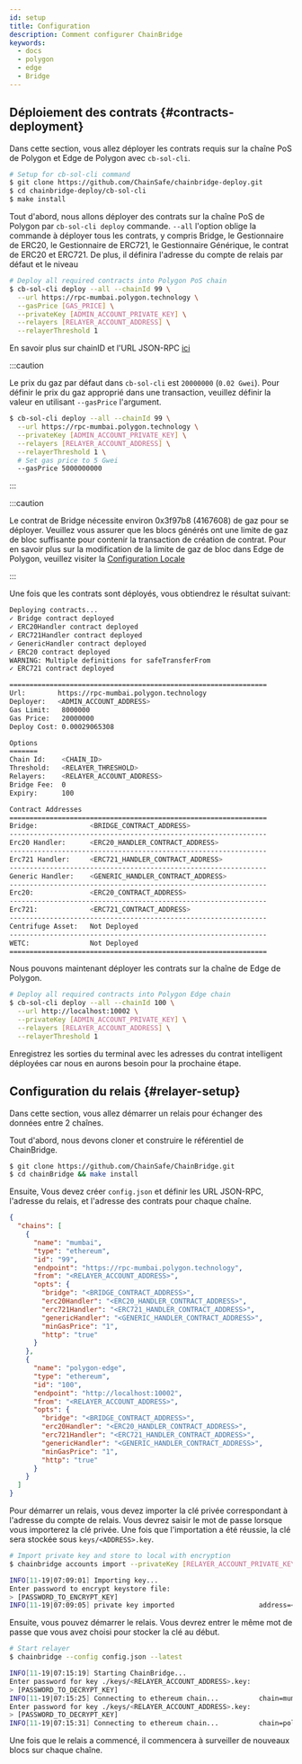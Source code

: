 ```yaml
---
id: setup
title: Configuration
description: Comment configurer ChainBridge
keywords:
  - docs
  - polygon
  - edge
  - Bridge
---
```


## Déploiement des contrats {#contracts-deployment}

Dans cette section, vous allez déployer les contrats requis sur la chaîne PoS de Polygon et Edge de Polygon avec `cb-sol-cli`.

```bash
# Setup for cb-sol-cli command
$ git clone https://github.com/ChainSafe/chainbridge-deploy.git
$ cd chainbridge-deploy/cb-sol-cli
$ make install
```

Tout d'abord, nous allons déployer des contrats sur la chaîne PoS de Polygon par `cb-sol-cli deploy` commande. `--all` l'option oblige la commande à déployer tous les contrats, y compris Bridge, le Gestionnaire de ERC20, le Gestionnaire de ERC721, le Gestionnaire Générique, le contrat de ERC20 et ERC721. De plus, il définira l'adresse du compte de relais par défaut et le niveau

```bash
# Deploy all required contracts into Polygon PoS chain
$ cb-sol-cli deploy --all --chainId 99 \
  --url https://rpc-mumbai.polygon.technology \
  --gasPrice [GAS_PRICE] \
  --privateKey [ADMIN_ACCOUNT_PRIVATE_KEY] \
  --relayers [RELAYER_ACCOUNT_ADDRESS] \
  --relayerThreshold 1
```


En savoir plus sur chainID et l'URL JSON-RPC [ici](/docs/edge/additional-features/chainbridge/definitions)

:::caution

Le prix du gaz par défaut dans `cb-sol-cli` est `20000000` (`0.02 Gwei`). Pour définir le prix du gaz approprié dans une transaction, veuillez définir la valeur en utilisant `--gasPrice` l'argument.

```bash
$ cb-sol-cli deploy --all --chainId 99 \
  --url https://rpc-mumbai.polygon.technology \
  --privateKey [ADMIN_ACCOUNT_PRIVATE_KEY] \
  --relayers [RELAYER_ACCOUNT_ADDRESS] \
  --relayerThreshold 1 \
  # Set gas price to 5 Gwei
  --gasPrice 5000000000
```

:::

:::caution

Le contrat de Bridge nécessite environ 0x3f97b8 (4167608) de gaz pour se déployer. Veuillez vous assurer que les blocs générés ont une limite de gaz de bloc suffisante pour contenir la transaction de création de contrat. Pour en savoir plus sur la modification de la limite de gaz de bloc dans Edge de Polygon, veuillez visiter la [Configuration Locale](/docs/edge/get-started/set-up-ibft-locally)

:::

Une fois que les contrats sont déployés, vous obtiendrez le résultat suivant:

```bash
Deploying contracts...
✓ Bridge contract deployed
✓ ERC20Handler contract deployed
✓ ERC721Handler contract deployed
✓ GenericHandler contract deployed
✓ ERC20 contract deployed
WARNING: Multiple definitions for safeTransferFrom
✓ ERC721 contract deployed

================================================================
Url:        https://rpc-mumbai.polygon.technology
Deployer:   <ADMIN_ACCOUNT_ADDRESS>
Gas Limit:   8000000
Gas Price:   20000000
Deploy Cost: 0.00029065308

Options
=======
Chain Id:    <CHAIN_ID>
Threshold:   <RELAYER_THRESHOLD>
Relayers:    <RELAYER_ACCOUNT_ADDRESS>
Bridge Fee:  0
Expiry:      100

Contract Addresses
================================================================
Bridge:             <BRIDGE_CONTRACT_ADDRESS>
----------------------------------------------------------------
Erc20 Handler:      <ERC20_HANDLER_CONTRACT_ADDRESS>
----------------------------------------------------------------
Erc721 Handler:     <ERC721_HANDLER_CONTRACT_ADDRESS>
----------------------------------------------------------------
Generic Handler:    <GENERIC_HANDLER_CONTRACT_ADDRESS>
----------------------------------------------------------------
Erc20:              <ERC20_CONTRACT_ADDRESS>
----------------------------------------------------------------
Erc721:             <ERC721_CONTRACT_ADDRESS>
----------------------------------------------------------------
Centrifuge Asset:   Not Deployed
----------------------------------------------------------------
WETC:               Not Deployed
================================================================
```

Nous pouvons maintenant déployer les contrats sur la chaîne de Edge de Polygon.

```bash
# Deploy all required contracts into Polygon Edge chain
$ cb-sol-cli deploy --all --chainId 100 \
  --url http://localhost:10002 \
  --privateKey [ADMIN_ACCOUNT_PRIVATE_KEY] \
  --relayers [RELAYER_ACCOUNT_ADDRESS] \
  --relayerThreshold 1
```

Enregistrez les sorties du terminal avec les adresses du contrat intelligent déployées car nous en aurons besoin pour la prochaine étape.

## Configuration du relais {#relayer-setup}

Dans cette section, vous allez démarrer un relais pour échanger des données entre 2 chaînes.

Tout d'abord, nous devons cloner et construire le référentiel de ChainBridge.

```bash
$ git clone https://github.com/ChainSafe/ChainBridge.git
$ cd chainBridge && make install
```

Ensuite, Vous devez créer `config.json` et définir les URL JSON-RPC, l'adresse du relais, et l'adresse des contrats pour chaque chaîne.

```json
{
  "chains": [
    {
      "name": "mumbai",
      "type": "ethereum",
      "id": "99",
      "endpoint": "https://rpc-mumbai.polygon.technology",
      "from": "<RELAYER_ACCOUNT_ADDRESS>",
      "opts": {
        "bridge": "<BRIDGE_CONTRACT_ADDRESS>",
        "erc20Handler": "<ERC20_HANDLER_CONTRACT_ADDRESS>",
        "erc721Handler": "<ERC721_HANDLER_CONTRACT_ADDRESS>",
        "genericHandler": "<GENERIC_HANDLER_CONTRACT_ADDRESS>",
        "minGasPrice": "1",
        "http": "true"
      }
    },
    {
      "name": "polygon-edge",
      "type": "ethereum",
      "id": "100",
      "endpoint": "http://localhost:10002",
      "from": "<RELAYER_ACCOUNT_ADDRESS>",
      "opts": {
        "bridge": "<BRIDGE_CONTRACT_ADDRESS>",
        "erc20Handler": "<ERC20_HANDLER_CONTRACT_ADDRESS>",
        "erc721Handler": "<ERC721_HANDLER_CONTRACT_ADDRESS>",
        "genericHandler": "<GENERIC_HANDLER_CONTRACT_ADDRESS>",
        "minGasPrice": "1",
        "http": "true"
      }
    }
  ]
}
```

Pour démarrer un relais, vous devez importer la clé privée correspondant à l'adresse du compte de relais. Vous devrez saisir le mot de passe lorsque vous importerez la clé privée. Une fois que l'importation a été réussie, la clé sera stockée sous `keys/<ADDRESS>.key`.

```bash
# Import private key and store to local with encryption
$ chainbridge accounts import --privateKey [RELAYER_ACCOUNT_PRIVATE_KEY]

INFO[11-19|07:09:01] Importing key...
Enter password to encrypt keystore file:
> [PASSWORD_TO_ENCRYPT_KEY]
INFO[11-19|07:09:05] private key imported                     address=<RELAYER_ACCOUNT_ADDRESS> file=.../keys/<RELAYER_ACCOUNT_ADDRESS>.key
```

Ensuite, vous pouvez démarrer le relais. Vous devrez entrer le même mot de passe que vous avez choisi pour stocker la clé au début.

```bash
# Start relayer
$ chainbridge --config config.json --latest

INFO[11-19|07:15:19] Starting ChainBridge...
Enter password for key ./keys/<RELAYER_ACCOUNT_ADDRESS>.key:
> [PASSWORD_TO_DECRYPT_KEY]
INFO[11-19|07:15:25] Connecting to ethereum chain...          chain=mumbai url=<JSON_RPC_URL>
Enter password for key ./keys/<RELAYER_ACCOUNT_ADDRESS>.key:
> [PASSWORD_TO_DECRYPT_KEY]
INFO[11-19|07:15:31] Connecting to ethereum chain...          chain=polygon-edge url=<JSON_RPC_URL>
```

Une fois que le relais a commencé, il commencera à surveiller de nouveaux blocs sur chaque chaîne.
